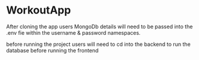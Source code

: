 # WorkoutApp
After cloning the app users MongoDb details will need to be passed into the .env fie within the username & password namespaces.

before running the project users will need to cd into the backend to run the database before running the frontend
